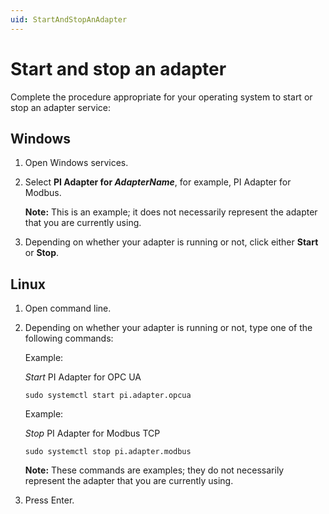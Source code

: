 ```yaml
---
uid: StartAndStopAnAdapter
---
```


# Start and stop an adapter

Complete the procedure appropriate for your operating system to start or stop an adapter service:

## Windows

1. Open Windows services.

2. Select **PI Adapter for _AdapterName_**, for example, PI Adapter for Modbus.

    **Note:** This is an example; it does not necessarily represent the adapter that you are currently using.

3. Depending on whether your adapter is running or not, click either **Start** or **Stop**.

## Linux

1. Open command line.

2. Depending on whether your adapter is running or not, type one of the following commands:

    Example:

    _Start_ PI Adapter for OPC UA

    ```cmdline
    sudo systemctl start pi.adapter.opcua
    ```

    Example:

    _Stop_ PI Adapter for Modbus TCP
  
      ```cmdline
      sudo systemctl stop pi.adapter.modbus
      ```

      **Note:** These commands are examples; they do not necessarily represent the adapter that you are currently using.
  
3. Press Enter.
